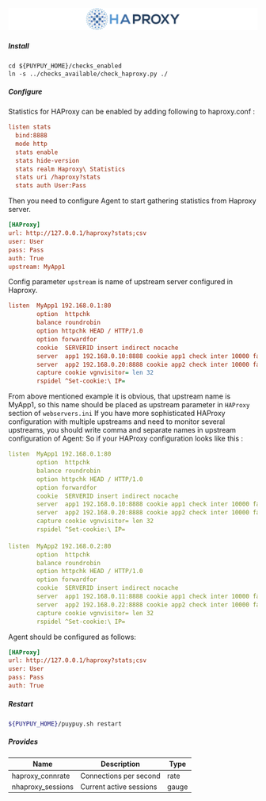 ![HAProxy](../../images/haproxy.png)

##### **Install** 

```commandline
cd ${PUYPUY_HOME}/checks_enabled
ln -s ../checks_available/check_haproxy.py ./
```

##### **Configure**

Statistics for HAProxy can be enabled by adding following to haproxy.conf : 

```ini
listen stats
  bind:8888
  mode http
  stats enable
  stats hide-version
  stats realm Haproxy\ Statistics
  stats uri /haproxy?stats
  stats auth User:Pass
```
Then you need to configure Agent to start gathering statistics from Haproxy server. 

```ini
[HAProxy]
url: http://127.0.0.1/haproxy?stats;csv
user: User
pass: Pass
auth: True
upstream: MyApp1
```
Config parameter `upstream` is name of upstream server configured in Haproxy.

```ini
listen  MyApp1 192.168.0.1:80
        option  httpchk
        balance roundrobin
        option httpchk HEAD / HTTP/1.0
        option forwardfor
        cookie  SERVERID insert indirect nocache
        server  app1 192.168.0.10:8888 cookie app1 check inter 10000 fall 3 weight 1
        server  app2 192.168.0.20:8888 cookie app2 check inter 10000 fall 3 weight 1
        capture cookie vgnvisitor= len 32
        rspidel ^Set-cookie:\ IP=       
```
From above mentioned example it is obvious, that upstream name is MyApp1, so this name should be placed as upstream parameter in `HAProxy` section of `webservers.ini`
If you have more sophisticated HAProxy configuration with multiple upstreams and need to monitor several upstreams, you should write comma and separate names in upstream configuration of Agent: 
So if your HAProxy configuration looks like this : 

```yaml
listen  MyApp1 192.168.0.1:80
        option  httpchk
        balance roundrobin
        option httpchk HEAD / HTTP/1.0
        option forwardfor
        cookie  SERVERID insert indirect nocache
        server  app1 192.168.0.10:8888 cookie app1 check inter 10000 fall 3 weight 1
        server  app2 192.168.0.20:8888 cookie app2 check inter 10000 fall 3 weight 1
        capture cookie vgnvisitor= len 32
        rspidel ^Set-cookie:\ IP=       

listen  MyApp2 192.168.0.2:80
        option  httpchk
        balance roundrobin
        option httpchk HEAD / HTTP/1.0
        option forwardfor
        cookie  SERVERID insert indirect nocache
        server  app1 192.168.0.11:8888 cookie app1 check inter 10000 fall 3 weight 1
        server  app2 192.168.0.22:8888 cookie app2 check inter 10000 fall 3 weight 1
        capture cookie vgnvisitor= len 32
        rspidel ^Set-cookie:\ IP=       
```
Agent should be configured as follows: 

```ini
[HAProxy]
url: http://127.0.0.1/haproxy?stats;csv
user: User
pass: Pass
auth: True
```

##### **Restart**

```bash
${PUYPUY_HOME}/puypuy.sh restart
```

##### **Provides**

| Name  | Description | Type |
| ------------- | ------------- |------------- |
|haproxy_connrate|Connections per second|rate|
|nhaproxy_sessions|Current active sessions |gauge|
